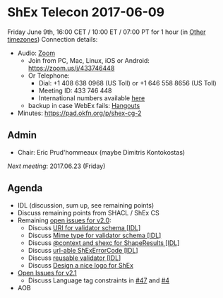 # ShEx Telecon 2017-06-09

Friday June 9th, 16:00 CET / 10:00 ET / 07:00 PT for 1 hour (in [Other timezones](https://www.timeanddate.com/worldclock/fixedtime.html?msg=ShEx+CG&iso=20170609T16&p1=195&ah=1))
Connection details:

* Audio: [Zoom](https://zoom.us/meeting/433746448/ics?icsToken=7b0dfc2d7478761acf760865a1662c5d47ab9b1e2f56242cd9e92b15cba383fb)
  * Join from PC, Mac, Linux, iOS or Android: https://zoom.us/j/433746448
  * Or Telephone:
    - Dial: +1 408 638 0968 (US Toll) or +1 646 558 8656 (US Toll)
    - Meeting ID: 433 746 448
    - International numbers available [here](https://zoom.us/zoomconference?m=8YoEQRKQBe3oidzFvE4-c33t7jnICnUn)
  * backup in case WebEx fails: [Hangouts](http://tinyurl.com/ShEx-hangouts)
* Minutes: https://pad.okfn.org/p/shex-cg-2

## Admin

 * Chair: Eric Prud'hommeaux (maybe Dimitris Kontokostas)

*Next meeting*: 2017.06.23 (Friday)

## Agenda
 * IDL (discussion, sum up, see remaining points)
 * Discuss remaining points from SHACL / ShEx CS
 * Remaining [open issues for v2.0](https://github.com/shexSpec/shex/issues?q=is%3Aopen+is%3Aissue+milestone%3A2.0): 
   * Discuss [URI for validator schema [IDL]](https://github.com/shexSpec/shex/issues/63)
   * Discuss [Mime type for validator schema [IDL]](https://github.com/shexSpec/shex/issues/62)
   * Discuss [@context and shexc for ShapeResults [IDL]](https://github.com/shexSpec/shex/issues/60)
   * Discuss [url-able ShExErrorCode [IDL]](https://github.com/shexSpec/shex/issues/59)
   * Discuss [reusable validator [IDL]](https://github.com/shexSpec/shex/issues/58)
   * Discuss [Design a nice logo for ShEx](https://github.com/shexSpec/shex/issues/26)
 * [Open Issues for v2.1](https://github.com/shexSpec/shex/issues?q=is%3Aopen+is%3Aissue+milestone%3A2.1)
   * Discuss Language tag constraints in [#47](https://github.com/shexSpec/shex/issues/47) and [#4](https://github.com/shexSpec/shex/issues/4)
 * AOB 
